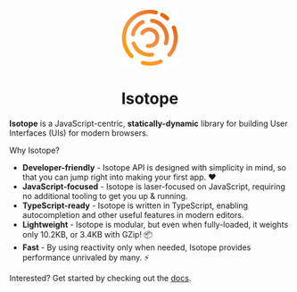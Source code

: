 <p align="center">
  <img src="./website/logo.png" height="100">
</p>
<h1 align="center"><b>Isotope</b></h1>

**Isotope** is a JavaScript-centric, **statically-dynamic** library for building User Interfaces (UIs) for modern browsers.

Why Isotope?

- **Developer-friendly** - Isotope API is designed with simplicity in mind, so that you can jump right into making your first app. ❤
- **JavaScript-focused** - Isotope is laser-focused on JavaScript, requiring no additional tooling to get you up & running.
- **TypeScript-ready** - Isotope is written in TypeScript, enabling autocompletion and other useful features in modern editors.
- **Lightweight** - Isotope is modular, but even when fully-loaded, it weights only 10.2KB, or 3.4KB with GZip! 📦
- **Fast** - By using reactivity only when needed, Isotope provides performance unrivaled by many. ⚡

Interested? Get started by checking out the [docs](https://areknawo.com/isotope).
